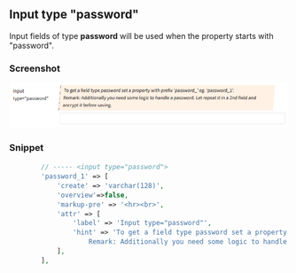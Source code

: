 ## Input type "password"

Input fields of type **password** will be used when the property starts with "password".

### Screenshot

![alt text](../../../images/input_password.png)

### Snippet

```php
        // ----- <input type="password">
        'password_1' => [
            'create' => 'varchar(128)', 
            'overview'=>false,
            'markup-pre' => '<hr><br>',
            'attr' => [
                'label' => 'Input type="password"',
                'hint' => 'To get a field type password set a property with prefix \'password_\' eg. \'password_1\'.<br>
                    Remark: Additionally you need some logic to handle a password. Let repeat it in a 2nd field and ancrypt it before saving.',
            ],
        ],
```
